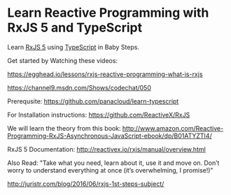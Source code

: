 # Learn Reactive Programming with RxJS 5 and TypeScript
Learn [RxJS 5](https://github.com/ReactiveX/RxJS) using [TypeScript](https://github.com/panacloud/learn-typescript) in Baby Steps. 

Get started by Watching these videos: 

https://egghead.io/lessons/rxjs-reactive-programming-what-is-rxjs

https://channel9.msdn.com/Shows/codechat/050

Prerequsite:
https://github.com/panacloud/learn-typescript

For Installation instructions:
https://github.com/ReactiveX/RxJS

We will learn the theory from this book:
http://www.amazon.com/Reactive-Programming-RxJS-Asynchronous-JavaScript-ebook/dp/B01ATYZTI4/

RxJS 5 Documentation:
http://reactivex.io/rxjs/manual/overview.html

Also Read:
"Take what you need, learn about it, use it and move on. Don’t worry to understand everything at once (it’s overwhelming, I promise!)"

http://juristr.com/blog/2016/06/rxjs-1st-steps-subject/